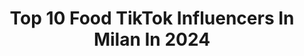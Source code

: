 ---
title: Top 10 Food TikTok Influencers In Milan In 2024
description: >-
  Find top food TikTok influencers in Milan in 2024. Most popular hashtags: #perte #food #fyp #italy.
platform: TikTok
hits: 18
text_top: See the best TikTok accounts on inBeat.
text_bottom: inBeat aggregates 18 TikTok influencers like this in Milan, Italy for you to work with.
profiles:
  - username: "matthewita"
    fullname: >-
      Matthew
    bio: >-
      💸Consigli per fare su qualche soldo al mese gratuitamente e senza investire💸
    location: "Italy"
    followers: 11800
    engagement: 690
    commentsToLikes: 0.015874
    id: ckbepr93y6yyq0j23mvk4qo7u
    verified: false
    hashtags: "#fyp, #boys, #perte, #trend"
  - username: "therealgianpi"
    fullname: >-
      gianpietro ferrari
    bio: >-
      Italy 🇮🇹 insta : @therealgianpi ⚠️⚠️
    location: "Italy"
    followers: 3677
    engagement: 1121
    commentsToLikes: 0.038802
    id: cka6010ppp5pb0i78mwt1c0yo
    verified: false
    hashtags: "#scuola, #funny, #school, #serietv"
  - username: "gelatogram.italia"
    fullname: >-
      gelatogram.italia
    bio: >-
      Cerca Gusta Condividi La guida per gli amanti del gelato 🇮🇹 #gelatogram_italia
    location: "Italy"
    followers: 14800
    engagement: 699
    commentsToLikes: 0.010864
    id: ck8vv7suel1710j78ea4s9hf3
    verified: false
    hashtags: "#viral, #tiktokitalia, #pistacchio, #icecream"
  - username: "martinapezzuti0"
    fullname: >-
      Martinapezzuti
    bio: >-
      💚 18 years old 💚 MILAN 🇮🇹 SEGUIMI @pezzutimartina
    location: "Italy"
    followers: 124100
    engagement: 990
    commentsToLikes: 0.058098
    id: cka0vtlzd00lf0i78lzx4vzu8
    verified: false
    hashtags: "#fyp, #newsong, #dad, #nuovotrend"
  - username: "milanhouses"
    fullname: >-
      Milan Houses
    bio: >-
      milanhouses.com
    location: "Italy"
    followers: 2071
    engagement: 2065
    commentsToLikes: 0.010263
    id: ckc1rjl9lvyy90j231o9h11vu
    verified: false
    hashtags: "#rentapartmentmilano, #rent, #milan, #student"
  - username: "pepenymi"
    fullname: >-
      PEPE nymi
    bio: >-
      Integrated Communication Agency Idea developers and funny people 📍Milan, Italy
    location: "Italy"
    followers: 4561
    engagement: 620
    commentsToLikes: 0.024936
    id: ckbfdnlp8723q0j23jzklz10k
    verified: false
    hashtags: "#booktok, #stopmotion, #stopmotionkitchen, #booklovers"
  - username: "jonnycloud_"
    fullname: >-
      Jonny!!... 👁‍🗨
    bio: >-
      A spasso tra Tokyo e Bangkok 🗼⛩🍹 Currently in Milan IG: jonnycloud_
    location: "Italy"
    followers: 7308
    engagement: 1458
    commentsToLikes: 0.020910
    id: ck9a7biiv6wf10j785ommc6e9
    verified: false
    hashtags: "#tiktokjapan, #tokyo, #shopping, #fashion"
  - username: "marikaandgiada"
    fullname: >-
      M & G
    bio: >-
      • Milan 🇮🇹 • Instagram: marikaandgiada • Collab: sorichettigiada@gmail.com
    location: "Italy"
    followers: 264700
    engagement: 1216
    commentsToLikes: 0.007445
    id: ck8f8vjo63mkk0j78jjed68rf
    verified: false
    hashtags: "#macro, #ad, #homeworkout, #eyes"
  - username: "leodonofrio"
    fullname: >-
      Leonardo D’Onofrio
    bio: >-
      Milano, Italy 🇮🇹⚽️🔥 Instagram: @leodonofrio_
    location: "Italy"
    followers: 18100
    engagement: 726
    commentsToLikes: 0.016996
    id: ckb93jpemkey80j23jhl7hd53
    verified: false
    hashtags: "#virale, #inter, #milano, #tiktok"
  - username: "davide.massa"
    fullname: >-
      Davide Massa
    bio: >-
      Milano 🇮🇹 Seguitemi su Instagram 📷
    location: "Italy"
    followers: 1955
    engagement: 1062
    commentsToLikes: 0.020287
    id: ckbf08fwzlroq0j23u5u494fx
    verified: false
    hashtags: "#tiktok, #fun, #italy, #sunnyday"
---